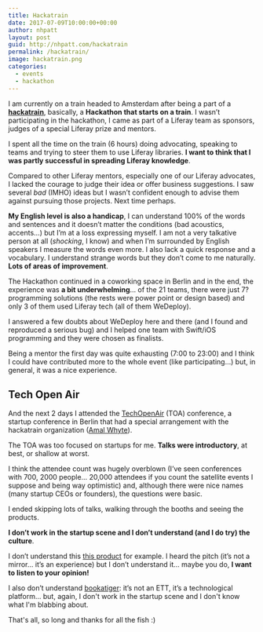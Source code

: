 ```yaml
---
title: Hackatrain
date: 2017-07-09T10:00:00+00:00
author: nhpatt
layout: post
guid: http://nhpatt.com/hackatrain
permalink: /hackatrain/
image: hackatrain.png
categories:
  - events
  - hackathon
---
```


I am currently on a train headed to Amsterdam after being a part of a [**hackatrain**](http://hackatrain.nl/), basically, a **Hackathon that starts on a train**. 
I wasn’t participating in the hackathon, I came as part of a Liferay team as sponsors, judges of a special Liferay prize and mentors.

I spent all the time on the train (6 hours) doing advocating, speaking to teams and trying to steer them to use Liferay libraries. 
**I want to think that I was partly successful in spreading Liferay knowledge**.

Compared to other Liferay mentors, especially one of our Liferay advocates, I lacked the courage to judge their idea or offer business suggestions. 
I saw several *bad* (IMHO) ideas but I wasn’t confident enough to advise them against pursuing those projects. Next time perhaps.

**My English level is also a handicap**, I can understand 100% of the words and sentences and it doesn’t matter the conditions (bad acoustics, accents…) but I’m at a loss expressing myself. 
I am not a very talkative person at all (*shocking*, I know) and when I’m surrounded by English speakers I measure the words even more. 
I also lack a quick response and a vocabulary. I understand strange words but they don’t come to me naturally. **Lots of areas of improvement**.

The Hackathon continued in a coworking space in Berlin and in the end, the experience was **a bit underwhelming**… of the 21 teams, there were just 7? programming solutions (the rests were power point or design based) and only 3 of them used Liferay tech (all of them WeDeploy).

I answered a few doubts about WeDeploy here and there (and I found and reproduced a serious bug) and I helped one team with Swift/iOS programming and they were chosen as finalists.

Being a mentor the first day was quite exhausting (7:00 to 23:00) and I think I could have contributed more to the whole event (like participating…) but, in general, it was a nice experience.

## Tech Open Air

And the next 2 days I attended the [TechOpenAir](https://toa.berlin/) (TOA) conference, a startup conference in Berlin that had a special arrangement with the hackatrain organization ([Amal Whyte](https://twitter.com/amalwhyte)).

The TOA was too focused on startups for me. **Talks were introductory**, at best, or shallow at worst.

I think the attendee count was hugely overblown (I’ve seen conferences with 700, 2000 people… 20,000 attendees if you count the satellite events I suppose and being way optimistic) and, although there were nice names (many startup CEOs or founders), the questions were basic.

I ended skipping lots of talks, walking through the booths and seeing the products.

**I don’t work in the startup scene and I don’t understand (and I do try) the culture**.

I don’t understand this [this product](https://www.indiegogo.com/projects/caia-a-robot-that-fills-your-home-with-sunshine-solar#/) for example. I heard the pitch (it’s not a mirror… it’s an experience) but I don’t understand it… maybe you do, **I want to listen to your opinion!**

I also don’t understand [bookatiger](https://www.bookatiger.com/): it’s not an ETT, it’s a technological platform… but, again, I don't work in the startup scene and I don't know what I'm blabbing about.

That's all, so long and thanks for all the fish :)